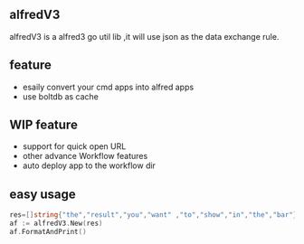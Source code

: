 alfredV3
---

alfredV3 is a alfred3 go util lib ,it will use json as the data exchange rule.

## feature

* esaily convert your cmd apps into alfred apps
* use boltdb as cache

## WIP feature

* support for quick open URL
* other advance Workflow features
* auto deploy app to the workflow dir

## easy usage

```go
res=[]string{"the","result","you","want" ,"to","show","in","the","bar"}
af := alfredV3.New(res)
af.FormatAndPrint()
```
